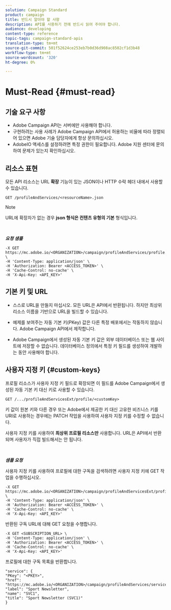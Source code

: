 ```yaml
---
solution: Campaign Standard
product: campaign
title: 반드시 알아야 할 사항
description: API를 사용하기 전에 반드시 읽어 주어야 합니다.
audience: developing
content-type: reference
topic-tags: campaign-standard-apis
translation-type: tm+mt
source-git-commit: 501f52624ce253eb7b0d36d908ac8502cf1d3b48
workflow-type: tm+mt
source-wordcount: '320'
ht-degree: 0%

---
```



# Must-Read {#must-read}

## 기술 요구 사항

* Adobe Campaign API는 서버에만 사용해야 합니다.
* 구현하려는 사용 사례가 Adobe Campaign API에서 허용하는 비율에 따라 정렬되어 있으면 Adobe 기술 담당자에게 항상 문의하십시오.
* AdobeIO 액세스를 설정하려면 특정 권한이 필요합니다. Adobe 지원 센터에 문의하여 문제가 있는지 확인하십시오.

## 리소스 표현

모든 API 리소스는 URL **확장** 기능이 있는 JSON이나 HTTP 수락 헤더 내에서 사용할 수 있습니다.

`GET /profileAndServices/<resourceName>.json`

>[!NOTE]
>
>URL에 확장자가 없는 경우 **json 형식은 컨텐츠 유형의 기본** 형식입니다.

<br/>

***요청 샘플***

```
-X GET https://mc.adobe.io/<ORGANIZATION>/campaign/profileAndServices/profile.json \
-H 'Content-Type: application/json' \
-H 'Authorization: Bearer <ACCESS_TOKEN>' \
-H 'Cache-Control: no-cache' \
-H 'X-Api-Key: <API_KEY>'
```

## 기본 키 및 URL

* 스스로 URL을 만들지 마십시오. 모든 URL은 API에서 반환됩니다. 하지만 최상위 리소스 이름을 기반으로 URL을 빌드할 수 있습니다.

* 예제를 보여주는 자동 기본 키(PKey) 값은 다른 특정 배포에서는 작동하지 않습니다. Adobe Campaign API에서 제작합니다.

* Adobe Campaign에서 생성된 자동 기본 키 값은 외부 데이터베이스 또는 웹 사이트에 저장할 수 없습니다. 데이터베이스 정의에서 특정 키 필드를 생성하여 개발하는 동안 사용해야 합니다.

## 사용자 지정 키 {#custom-keys}

프로필 리소스가 사용자 지정 키 필드로 확장되면 이 필드를 Adobe Campaign에서 생성된 자동 기본 키 대신 키로 사용할 수 있습니다.

`GET /.../profileAndServicesExt/profile/<customKey>`

키 값이 원본 키와 다른 경우 또는 Adobe에서 제공한 키 대신 고유한 비즈니스 키를 URI로 사용하는 경우에는 PATCH 작업을 사용하여 사용자 지정 키를 수정할 수 없습니다.

사용자 지정 키를 사용하여 **최상위 프로필 리소스만** 사용합니다. URL은 API에서 반환되며 사용자가 직접 빌드해서는 안 됩니다.

<br/>

***샘플 요청***

사용자 지정 키를 사용하여 프로필에 대한 구독을 검색하려면 사용자 지정 키에 GET 작업을 수행하십시오.

```
-X GET https://mc.adobe.io/<ORGANIZATION>/campaign/profileAndServicesExt/profile/<customKey> \
-H 'Content-Type: application/json' \
-H 'Authorization: Bearer <ACCESS_TOKEN>' \
-H 'Cache-Control: no-cache' \
-H 'X-Api-Key: <API_KEY>'
```

반환된 구독 URL에 대해 GET 요청을 수행합니다.

```
-X GET <SUBSCRIPTION_URL> \
-H 'Content-Type: application/json' \
-H 'Authorization: Bearer <ACCESS_TOKEN>' \
-H 'Cache-Control: no-cache' \
-H 'X-Api-Key: <API_KEY>'
```

프로필에 대한 구독 목록을 반환합니다.

```
"service": {
"PKey": "<PKEY>",
"href": "https://mc.adobe.io/<ORGANIZATION>/campaign/profileAndServices/service/<PKEY>",
"label": "Sport Newsletter",
"name": "SVC1",
"title": "Sport Newsletter (SVC1)"
}
```
